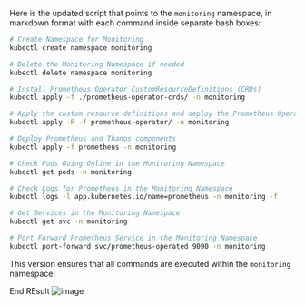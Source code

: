 Here is the updated script that points to the `monitoring` namespace, in markdown format with each command inside separate bash boxes:

```bash
# Create Namespace for Monitoring
kubectl create namespace monitoring
```

```bash
# Delete the Monitoring Namespace if needed
kubectl delete namespace monitoring
```

```bash
# Install Prometheus Operator CustomResourceDefinitions (CRDs)
kubectl apply -f ./prometheus-operator-crds/ -n monitoring
```

```bash
# Apply the custom resource definitions and deploy the Prometheus Operator recursively
kubectl apply -R -f prometheus-operator/ -n monitoring
```

```bash
# Deploy Prometheus and Thanos components
kubectl apply -f prometheus -n monitoring
```

```bash
# Check Pods Going Online in the Monitoring Namespace
kubectl get pods -n monitoring
```

```bash
# Check Logs for Prometheus in the Monitoring Namespace
kubectl logs -l app.kubernetes.io/name=prometheus -n monitoring -f
```

```bash
# Get Services in the Monitoring Namespace
kubectl get svc -n monitoring
```

```bash
# Port Forward Prometheus Service in the Monitoring Namespace
kubectl port-forward svc/prometheus-operated 9090 -n monitoring
```

This version ensures that all commands are executed within the `monitoring` namespace.

End REsult
![image](https://github.com/user-attachments/assets/c21b571a-f10c-4a23-90b5-bb6919c03ff3)

